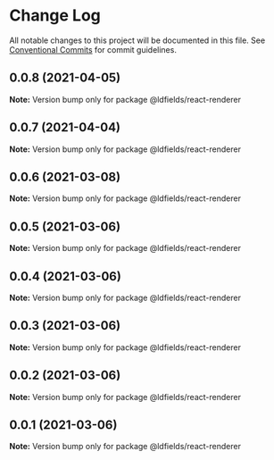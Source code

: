 # Change Log

All notable changes to this project will be documented in this file.
See [Conventional Commits](https://conventionalcommits.org) for commit guidelines.

## 0.0.8 (2021-04-05)

**Note:** Version bump only for package @ldfields/react-renderer





## 0.0.7 (2021-04-04)

**Note:** Version bump only for package @ldfields/react-renderer





## 0.0.6 (2021-03-08)

**Note:** Version bump only for package @ldfields/react-renderer





## 0.0.5 (2021-03-06)

**Note:** Version bump only for package @ldfields/react-renderer





## 0.0.4 (2021-03-06)

**Note:** Version bump only for package @ldfields/react-renderer





## 0.0.3 (2021-03-06)

**Note:** Version bump only for package @ldfields/react-renderer





## 0.0.2 (2021-03-06)

**Note:** Version bump only for package @ldfields/react-renderer





## 0.0.1 (2021-03-06)

**Note:** Version bump only for package @ldfields/react-renderer
